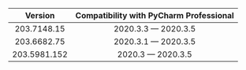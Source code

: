  
Version | Compatibility with PyCharm Professional
:---:|:---:
203.7148.15     |   2020.3.3 — 2020.3.5
203.6682.75     |   2020.3.1 — 2020.3.5
203.5981.152    |   2020.3 — 2020.3.5


